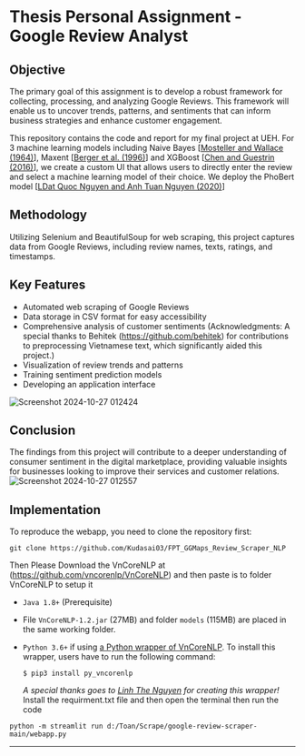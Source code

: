 # Thesis Personal Assignment - Google Review Analyst

## Objective
The primary goal of this assignment is to develop a robust framework for collecting, processing, and analyzing Google Reviews. This framework will enable us to uncover trends, patterns, and sentiments that can inform business strategies and enhance customer engagement.

This repository contains the code and report for my final project at UEH. For 3 machine learning models including Naive Bayes [[Mosteller and Wallace (1964)](https://www.tandfonline.com/doi/abs/10.1080/01621459.1963.10500849)], Maxent [[Berger et al. (1996)](https://dl.acm.org/doi/10.5555/234285.234289)] and XGBoost [[Chen and Guestrin (2016)](https://dl.acm.org/doi/10.1145/2939672.2939785)], we create a custom UI that allows users to directly enter the review and select a machine learning model of their choice. We deploy the PhoBert model [[LDat Quoc Nguyen and Anh Tuan Nguyen (2020)](https://arxiv.org/abs/2003.00744)]

## Methodology

Utilizing Selenium and BeautifulSoup for web scraping, this project captures data from Google Reviews, including review names, texts, ratings, and timestamps. 

## Key Features

- Automated web scraping of Google Reviews
- Data storage in CSV format for easy accessibility
- Comprehensive analysis of customer sentiments
(Acknowledgments: A special thanks to Behitek (https://github.com/behitek) for contributions to preprocessing Vietnamese text, which significantly aided this project.)
- Visualization of review trends and patterns
- Training sentiment prediction models
- Developing an application interface

![Screenshot 2024-10-27 012424](https://github.com/user-attachments/assets/2524fed0-7003-4398-9c4a-db7e99be23da)

## Conclusion

The findings from this project will contribute to a deeper understanding of consumer sentiment in the digital marketplace, providing valuable insights for businesses looking to improve their services and customer relations.
![Screenshot 2024-10-27 012557](https://github.com/user-attachments/assets/e1b02824-5717-43c6-a73c-6f0121331850)

## Implementation

To reproduce the webapp,  you need to clone the repository first:

```
git clone https://github.com/Kudasai03/FPT_GGMaps_Review_Scraper_NLP
```
Then Please Download the VnCoreNLP at (https://github.com/vncorenlp/VnCoreNLP) and then paste is to folder VnCoreNLP to setup it
- `Java 1.8+` (Prerequisite)
- File  `VnCoreNLP-1.2.jar` (27MB) and folder `models` (115MB) are placed in the same working folder.
- `Python 3.6+` if using [a Python wrapper of VnCoreNLP](https://github.com/thelinhbkhn2014/VnCoreNLP_Wrapper). To install this wrapper, users have to run the following command:

    `$ pip3 install py_vncorenlp` 
    
    _A special thanks goes to [Linh The Nguyen](https://github.com/thelinhbkhn2014) for creating this wrapper!_
Install the requirment.txt file and then open the terminal then run the code
```
python -m streamlit run d:/Toan/Scrape/google-review-scraper-main/webapp.py
```
---
